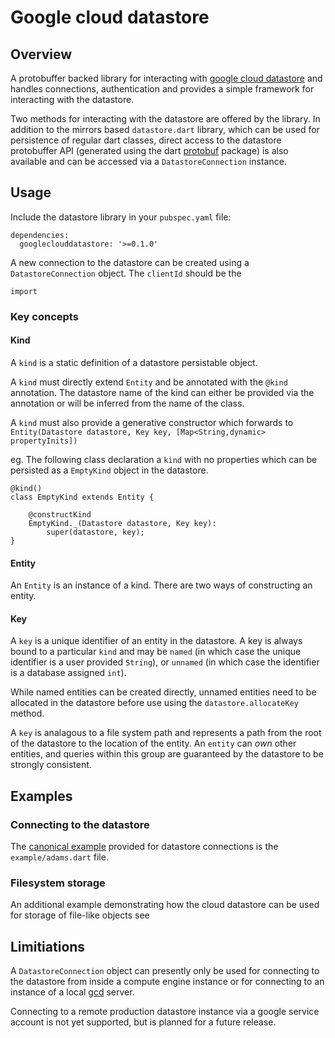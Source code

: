# Google cloud datastore #


## Overview ##

A protobuffer backed library for interacting with [google cloud datastore][1] and handles connections, authentication and provides a simple framework for interacting with the datastore.

Two methods for interacting with the datastore are offered by the library. In addition to the mirrors based `datastore.dart` library, which can be used for persistence of regular dart classes,  direct access to the datastore protobuffer API (generated using the dart [protobuf][2] package) is also available and can be accessed via a `DatastoreConnection` instance. 

## Usage ##

Include the datastore library in your `pubspec.yaml` file:

    dependencies:
      googleclouddatastore: '>=0.1.0'
      
A new connection to the datastore can be created using a `DatastoreConnection` object. The `clientId` should be the 

    import 
    
### Key concepts ###

#### Kind ####

A `kind` is a static definition of a datastore persistable object. 

A `kind` must directly extend `Entity` and be annotated with the `@kind` annotation. The datastore name of the kind can either be provided via the annotation or will be inferred from the name of the class.

A `kind` must also provide a generative constructor which forwards to `Entity(Datastore datastore, Key key, [Map<String,dynamic> propertyInits])`

eg. The following class declaration a `kind` with no properties which can be persisted as a `EmptyKind` object in the datastore.

    @kind()
    class EmptyKind extends Entity {
    
    	@constructKind
    	EmptyKind._(Datastore datastore, Key key):
    	    super(datastore, key);
    }
    
#### Entity ####

An `Entity` is an instance of a kind. There are two ways of constructing an entity.


#### Key ####

A `key` is a unique identifier of an entity in the datastore. A key is always bound to a particular `kind`
and may be `named` (in which case the unique identifier
is a user provided `String`), or `unnamed` (in which case the identifier is a database assigned `int`).

While named entities can be created directly, unnamed
entities need to be allocated in the datastore before use 
using the `datastore.allocateKey` method.

A `key` is analagous to a file system path and represents a path from the root of the datastore to the location of the entity. An `entity` can *own* other entities, and queries within this group are guaranteed by the datastore to be strongly consistent. 

## Examples ##

### Connecting to the datastore ###

The [canonical example][4] provided for datastore connections is the `example/adams.dart` file.

### Filesystem storage ###

An additional example demonstrating how the cloud datastore can be used for storage of file-like objects see 
    

       

## Limitiations ##

A `DatastoreConnection` object can presently only be used for connecting to the datastore from inside a compute engine instance or for connecting to an instance of a local [gcd][3] server.

Connecting to a remote production datastore instance via a google service account is not yet supported, but is planned for a future release.

[1]: https://developers.google.com/datastore/
[2]: https://github.com/dart-lang/dart-protobuf
[3]: https://developers.google.com/datastore/docs/tools/
[4]: https://developers.google.com/datastore/docs/getstarted/start_python/